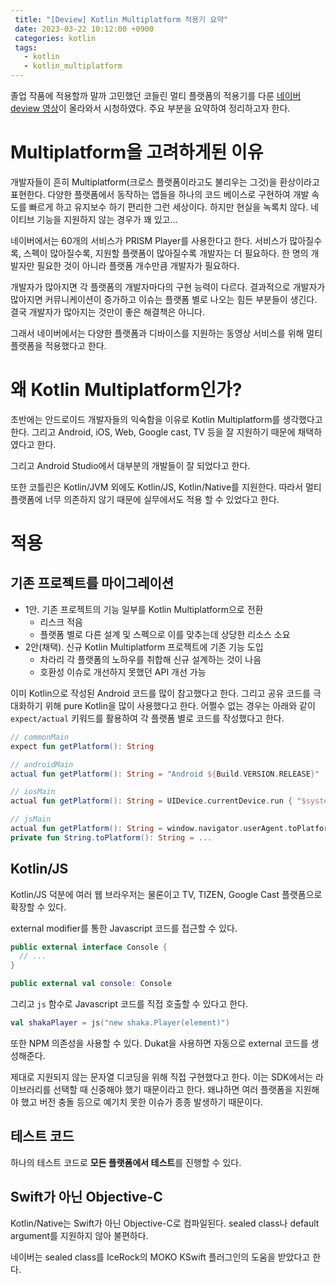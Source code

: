 ```yaml
---
 title: "[Deview] Kotlin Multiplatform 적용기 요약"
 date: 2023-03-22 10:12:00 +0900
 categories: kotlin
 tags:
   - kotlin
   - kotlin_multiplatform
---
```


졸업 작품에 적용할까 말까 고민했던 코들린 멀티 플랫폼의 적용기를 다룬 [네이버 deview 영상](https://www.youtube.com/watch?v=B27Yu9uQvqY)이 올라와서 시청하였다.
주요 부분을 요약하여 정리하고자 한다.

# Multiplatform을 고려하게된 이유

개발자들이 흔히 Multiplatform(크로스 플랫폼이라고도 불리우는 그것)을 환상이라고 표현한다. 다양한 플랫폼에서 동작하는 앱들을 하나의 코드 베이스로 구현하여 개발 속도를 빠르게 하고 유지보수 하기 편리한 그런 세상이다.
하지만 현실을 녹록치 않다. 네이티브 기능을 지원하지 않는 경우가 꽤 있고...

네이버에서는 60개의 서비스가 PRISM Player를 사용한다고 한다. 서비스가 많아질수록, 스펙이 많아질수록, 지원할 플랫폼이 많아질수록 개발자는 더 필요하다.
한 명의 개발자만 필요한 것이 아니라 플랫폼 개수만큼 개발자가 필요하다.

개발자가 많아지면 각 플랫폼의 개발자마다의 구현 능력이 다르다. 결과적으로 개발자가 많아지면 커뮤니케이션이 증가하고 이슈는 플랫폼 별로 나오는 힘든 부분들이 생긴다.
결국 개발자가 많아지는 것만이 좋은 해결책은 아니다.

그래서 네이버에서는 다양한 플랫폼과 디바이스를 지원하는 동영상 서비스를 위해 멀티 플랫폼을 적용했다고 한다.

# 왜 Kotlin Multiplatform인가?

초반에는 안드로이드 개발자들의 익숙함을 이유로 Kotlin Multiplatform를 생각했다고 한다.
그리고 Android, iOS, Web, Google cast, TV 등을 잘 지원하기 때문에 채택하였다고 한다.

그리고 Android Studio에서 대부분의 개발들이 잘 되었다고 한다.

또한 코틀린은 Kotlin/JVM 외에도 Kotlin/JS, Kotlin/Native를 지원한다. 따라서 멀티 플랫폼에 너무 의존하지 않기 때문에 실무에서도 적용 할 수 있었다고 한다.

# 적용

## 기존 프로젝트를 마이그레이션

- 1안. 기존 프로젝트의 기능 일부를 Kotlin Multiplatform으로 전환
  - 리스크 적음
  - 플랫폼 별로 다른 설계 및 스펙으로 이를 맞추는데 상당한 리소스 소요
- 2안(채택). 신규 Kotlin Multiplatform 프로젝트에 기존 기능 도입
  - 차라리 각 플랫폼의 노하우를 취합해 신규 설계하는 것이 나음
  - 호환성 이슈로 개선하지 못했던 API 개선 가능

이미 Kotlin으로 작성된 Android 코드를 많이 참고했다고 한다. 그리고 공유 코드를 극대화하기 위해 pure Kotlin을 많이 사용했다고 한다. 어쩔수 없는 경우는 아래와 같이 `expect/actual` 키워드를 활용하여 각 플랫폼 별로 코드를 작성했다고 한다.

```kotlin
// commonMain
expect fun getPlatform(): String

// androidMain
actual fun getPlatform(): String = "Android ${Build.VERSION.RELEASE}"

// iosMain
actual fun getPlatform(): String = UIDevice.currentDevice.run { "$systemName $systemVersion" }

// jsMain
actual fun getPlatform(): String = window.navigator.userAgent.toPlatform()
private fun String.toPlatform(): String = ...
```

## Kotlin/JS

Kotlin/JS 덕분에 여러 웹 브라우저는 물론이고 TV, TIZEN, Google Cast 플랫폼으로 확장할 수 있다.

external modifier를 통한 Javascript 코드를 접근할 수 있다.

```kotlin
public external interface Console {
  // ...
}

public external val console: Console
```

그리고 `js` 함수로 Javascript 코드를 직접 호출할 수 있다고 한다.

```kotlin
val shakaPlayer = js("new shaka.Player(element)")
```

또한 NPM 의존성을 사용할 수 있다. Dukat을 사용하면 자동으로 external 코드를 생성해준다.

제대로 지원되지 않는 문자열 디코딩을 위해 직접 구현했다고 한다. 이는 SDK에서는 라이브러리를 선택할 때 신중해야 했기 때문이라고 한다. 왜냐하면 여러 플랫폼을 지원해야 했고 버전 충돌 등으로 예기치 못한 이슈가 종종 발생하기 때문이다.

## 테스트 코드

하나의 테스트 코드로 **모든 플랫폼에서 테스트**를 진행할 수 있다.

## Swift가 아닌 Objective-C

Kotlin/Native는 Swift가 아닌 Objective-C로 컴파일된다. sealed class나 default argument를 지원하지 않아 불편하다.

네이버는 sealed class를 IceRock의 MOKO KSwift 플러그인의 도움을 받았다고 한다.
